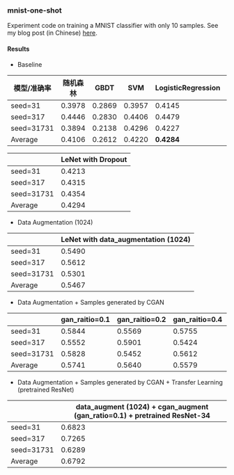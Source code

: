 ### mnist-one-shot

Experiment code on training a MNIST classifier with only 10 samples. See my blog post (in Chinese) [here](https://borgwang.github.io/dl/2019/11/29/mnist-one-shot.html).

#### Results

- Baseline

| 模型/准确率 | 随机森林 | GBDT   | SVM        | LogisticRegression | KNN (k=1)  |
| ----------- | -------- | ------ | ---------- | ------------------ | ---------- |
| seed=31     | 0.3978   | 0.2869 | 0.3957     | 0.4145             | 0.3975     |
| seed=317    | 0.4446   | 0.2830 | 0.4406     | 0.4479             | 0.4406     |
| seed=31731  | 0.3894   | 0.2138 | 0.4296     | 0.4227             | 0.4296     |
| Average     | 0.4106   | 0.2612 | 0.4220     | **0.4284**         | 0.4226     |


|            | LeNet with Dropout |
| ---------- | ------------------ |
| seed=31    | 0.4213             |
| seed=317   | 0.4315             |
| seed=31731 | 0.4354             |
| Average    | 0.4294             |

- Data Augmentation (1024)

|            | LeNet with data_augmentation (1024) |
| ---------- | ----------------------------------- |
| seed=31    | 0.5490                              |
| seed=317   | 0.5612                              |
| seed=31731 | 0.5301                              |
| Average    | 0.5467                              |


- Data Augmentation + Samples generated by CGAN

|            | gan_raitio=0.1    | gan_raitio=0.2 | gan_raitio=0.4 | gan_raitio=0.6 | gan_raitio=1.0 |
| ---------- | ----------------- | -------------- | -------------- | -------------- | -------------- |
| seed=31    | 0.5844            | 0.5569         | 0.5755         | 0.5598         | 0.5030         |
| seed=317   | 0.5552            | 0.5901         | 0.5424         | 0.5180         | 0.5573         |
| seed=31731 | 0.5828            | 0.5452         | 0.5612         | 0.5469         | 0.5627         |
| Average    | 0.5741            | 0.5640         | 0.5579         | 0.5415         | 0.5410         |

- Data Augmentation + Samples generated by CGAN + Transfer Learning (pretrained ResNet)

|            | data_augment (1024) + cgan_augment (gan_ratio=0.1) + pretrained ResNet-34 |
| ---------- | ------------------------------------------------------------ |
| seed=31    | 0.6823                                                       |
| seed=317   | 0.7265                                                       |
| seed=31731 | 0.6289                                                       |
| Average    | 0.6792                                                       |

